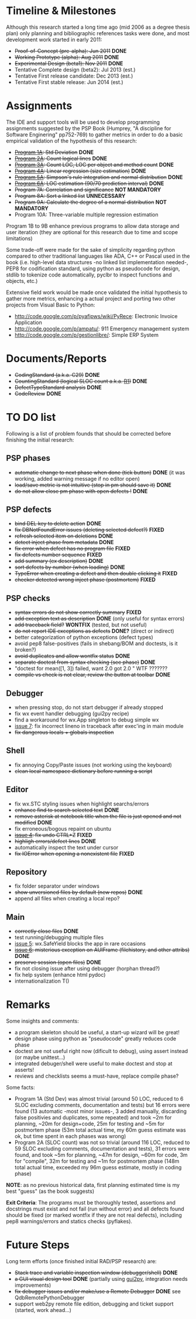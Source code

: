 # Timeline & Milestones #

Although this research started a long time ago (mid 2006 as a degree thesis plan) only planning and bibliographic references tasks were done, and most development work started in early 2011:
  * ~~Proof-of-Concept (pre-alpha): Jun 2011~~ **DONE**
  * ~~Working Prototype (alpha): Aug 2011~~ **DONE**
  * ~~Experimental Design (beta1): Nov 2011~~ **DONE**
  * Tentative Complete design (beta2): Jul 2013 (est.)
  * Tentative First release candidate: Dec 2013 (est.)
  * Tentative First stable release: Jun 2014 (est.)

# Assignments #

The IDE and support tools will be used to develop programming assignments suggested by the PSP Book (Humprey, "A discipline for Software Enginering" pp752-769) to gather metrics in order to do a basic empirical validation of the hypothesis of this research:
  * ~~[Program 1A](http://code.google.com/p/rad2py/source/browse/assignments/program1A.py): Std Deviation~~ **DONE**
  * ~~[Program 2A](http://code.google.com/p/rad2py/source/browse/assignments/program2A.py): Count logical lines~~ **DONE**
  * ~~[Program 3A](http://code.google.com/p/rad2py/source/browse/assignments/program3A.py): Count LOC, LOC per object and method count~~ **DONE**
  * ~~[Program 4A](http://code.google.com/p/rad2py/source/browse/assignments/program4A.py): Linear regression (size estimation)~~ **DONE**
  * ~~[Program 5A](http://code.google.com/p/rad2py/source/browse/assignments/program5A.py): Simpson's rule integration and normal distribution~~ **DONE**
  * ~~[Program 6A](http://code.google.com/p/rad2py/source/browse/assignments/program6A.py): LOC estimation (90/70 prediction interval)~~ **DONE**
  * ~~Program 7A: Correlation and significance~~ **NOT MANDATORY**
  * ~~Program 8A: Sort a linked list~~ **UNNECESSARY**
  * ~~Program 9A: Calculate the degree of a normal distribution~~ **NOT MANDATORY**
  * Program 10A: Three-variable multiple regression estimation

Program 1B to 9B enhance previous programs to allow data storage and user iteration (they are optional for this research due to time and scope limitations)

Some trade-off were made for the sake of simplicity regarding python compared to other traditional languages like ADA, C++ or Pascal used in the book (i.e. high-level data structures -no linked list implementation needed-, PEP8 for codification standard, using python as pseudocode for design, stdlib to tokenize code automatically, pyclbr to inspect functions and objects, etc.)

Extensive field work would be made once validated the initial hypothesis to gather more metrics, enhancing a actual project and porting two other projects from Visual Basic to Python:
  * http://code.google.com/p/pyafipws/wiki/PyRece: Electronic Invoice Application
  * http://code.google.com/p/ampatu/: 911 Emergency management system
  * http://code.google.com/p/gestionlibre/: Simple ERP System

# Documents/Reports #

  * ~~CodingStandard (a.k.a. C29)~~ **DONE**
  * ~~CountingStandard (logical SLOC count a.k.a. [R1](https://code.google.com/p/rad2py/source/detail?r=1))~~ **DONE**
  * ~~DefectTypeStandard analysis~~ **DONE**
  * ~~CodeReview~~ **DONE**

# TO DO list #

Following is a list of problem founds that should be corrected before finishing the initial research:

## PSP phases ##
  * ~~automatic change to next phase when done (tick button)~~ **DONE** (it was working, added warning message if no editor open)
  * ~~load/save metric is not intuitive (stop in pm should save it)~~ **DONE**
  * ~~do not allow close pm phase with open defects !~~ **DONE**

## PSP defects ##
  * ~~bind DEL key to delete action~~  **DONE**
  * ~~fix DBNotFoundError issues (deleting selected defect?)~~ **FIXED**
  * ~~refresh selected item on deletions~~ **DONE**
  * ~~detect inject phase from metadata~~ **DONE**
  * ~~fix error when defect has no program file~~  **FIXED**
  * ~~fix defects number sequence~~  **FIXED**
  * ~~add summary (ex description)~~ **DONE**
  * ~~sort defects by number (when loading)~~ **DONE**
  * ~~TypeError when creating a defect and then double clicking it~~ **FIXED**
  * ~~checker detected wrong inject phase (postmortem)~~ **FIXED**

## PSP checks ##
  * ~~syntax errors do not show correctly summary~~ **FIXED**
  * ~~add exception text as description~~ **DONE** (only useful for syntax errors)
  * ~~add traceback field?~~ **WONTFIX** (tested, but not useful)
  * ~~do not report IDE exceptions as defects~~ **DONE?** (direct or indirect)
  * better categorization of python exceptions (defect types)
  * avoid pep8 false-positives (fails in shebang/BOM and doctests, is it broken?)
  * ~~avoid duplicates and allow wontfix status~~ **DONE**
  * ~~separate doctest from syntax checking (see phase)~~  **DONE**
  * "doctest for mean([1, 3]) failed, want 2.0 got 2.0 " WTF ???????
  * ~~compile vs check is not clear, review the button at toolbar~~  **DONE**

## Debugger ##
  * when pressing stop, do not start debugger if already stopped
  * fix wx event handler debugging (gui2py recipe)
  * find a workaround for wx.App singleton to debug simple wx
  * [issue 7](https://code.google.com/p/rad2py/issues/detail?id=7): fix incorrect lineno in traceback after exec'ing in main module
  * ~~fix dangerous locals + globals inspection~~

## Shell ##
  * fix annoying Copy/Paste issues (not working using the keyboard)
  * ~~clean local namespace dictionary before running a script~~

## Editor ##
  * fix wx.STC styling issues when highlight searchs/errors
  * ~~enhance find to search selected text~~ **DONE**
  * ~~remove asterisk at notebook title when the file is just opened and not modified~~ **DONE**
  * fix erroneous/bogous repaint on ubuntu
  * ~~[issue 4](https://code.google.com/p/rad2py/issues/detail?id=4): fix undo CTRL+Z~~ **FIXED**
  * ~~highligh errors/defect lines~~ **DONE**
  * automatically inspect the text under cursor
  * ~~fix IOError when opening a nonexistent file~~ **FIXED**

## Repository ##
  * fix folder separator under windows
  * ~~show unversioned files by default (new repos)~~ **DONE**
  * append all files when creating a local repo?

## Main ##
  * ~~correctly close files~~ **DONE**
  * test running/debugging multiple files
  * [issue 5](https://code.google.com/p/rad2py/issues/detail?id=5): wx.SafeYield blocks the app in rare occasions
  * ~~[issue 6](https://code.google.com/p/rad2py/issues/detail?id=6): misterious exception on AUIFrame  (filehistory, and other attribs)~~ **DONE**
  * ~~preserve session (open files)~~ **DONE**
  * fix not closing issue after using debugger (horphan thread?)
  * fix help system (enhance html pydoc)
  * internationalization T()

# Remarks #

Some insights and comments:
  * a program skeleton should be useful, a start-up wizard will be great!
  * design phase using python as "pseudocode" greatly reduces code phase
  * doctest are not useful right now (dificult to debug), using assert instead (or maybe unittest...)
  * integrated debuger/shell were useful to make doctest and stop at asserts!
  * reviews and checklists seems a must-have, replace compile phase?

Some facts:
  * Program 1A (Std Dev) was almost trivial (around 50 LOC, reduced to 6 SLOC excluding comments, documentation and tests) but 16 errors were found (13 automatic -most minor issues-, 3 added manually, discarding false positivies and duplicates, some repeated) and took ~2m for planning, ~20m for design+code, 25m for testing and ~5m for postmortem phase (53m total actual time, my 60m guess estimate was ok, but time spent in each phases was wrong)
  * Program 2A (SLOC count) was not so trivial (around 116 LOC, reduced to 59 SLOC excluding comments, documentation and tests), 31 errors were found,  and took ~5m for planning, ~47m for design, ~60m for code, 3m for "compile", 32m for testing and ~1m for postmortem phase (148m total actual time, exceeded my 96m guess estimate, mostly in coding phase)

**NOTE**: as no previous historical data, first planning estimated time is my best "guess" (as the book suggests)

**Exit Criteria**: The programs must be thoroughly tested, assertions and docstrings must exist and not fail (run without error) and all defects found should be fixed (or marked wontfix if they are not real defects), including pep8 warnings/errors and statics checks (pyflakes).

# Future Steps #

Long term efforts (once finished initial RAD/PSP research) are:
  * ~~Stack trace and variable inspection window (debugger/shell)~~ **DONE**
  * ~~a GUI visual design tool~~ **DONE** (partially using [gui2py](https://code.google.com/p/gui2py/), integration needs improvements)
  * ~~fix debugger issues and/or make/use a Remote Debugger~~ **DONE** see QdbRemotePythonDebugger
  * support web2py remote file edition, debugging and ticket support (started, work ahead...)